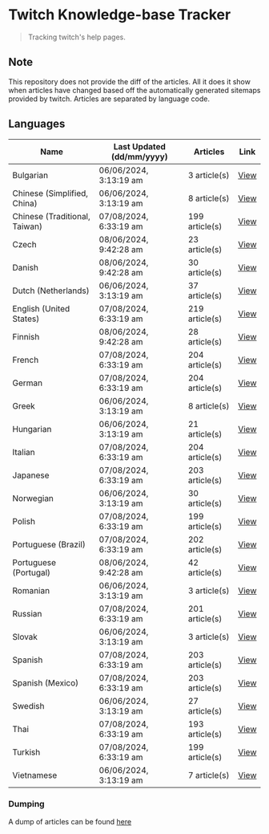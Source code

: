 # Twitch Knowledge-base Tracker
> Tracking twitch's help pages. 

## Note
This repository does not provide the diff of the articles. All it does it show when articles have changed based
off the automatically generated sitemaps provided by twitch. Articles are separated by language code.

## Languages

| Name                          | Last Updated (dd/mm/yyyy) | Articles       | Link                   |
|-------------------------------|---------------------------|----------------|------------------------|
| Bulgarian                     | 06/06/2024, 3:13:19 am    | 3 article(s)   | [View](docs/bg.md)     |
| Chinese (Simplified, China)   | 06/06/2024, 3:13:19 am    | 8 article(s)   | [View](docs/zh_CN.md)  |
| Chinese (Traditional, Taiwan) | 07/08/2024, 6:33:19 am    | 199 article(s) | [View](docs/zh_TW.md)  |
| Czech                         | 08/06/2024, 9:42:28 am    | 23 article(s)  | [View](docs/cs.md)     |
| Danish                        | 08/06/2024, 9:42:28 am    | 30 article(s)  | [View](docs/da.md)     |
| Dutch (Netherlands)           | 06/06/2024, 3:13:19 am    | 37 article(s)  | [View](docs/nl_NL.md)  |
| English (United States)       | 07/08/2024, 6:33:19 am    | 219 article(s) | [View](docs/en_US.md)  |
| Finnish                       | 08/06/2024, 9:42:28 am    | 28 article(s)  | [View](docs/fi.md)     |
| French                        | 07/08/2024, 6:33:19 am    | 204 article(s) | [View](docs/fr.md)     |
| German                        | 07/08/2024, 6:33:19 am    | 204 article(s) | [View](docs/de.md)     |
| Greek                         | 06/06/2024, 3:13:19 am    | 8 article(s)   | [View](docs/el.md)     |
| Hungarian                     | 06/06/2024, 3:13:19 am    | 21 article(s)  | [View](docs/hu.md)     |
| Italian                       | 07/08/2024, 6:33:19 am    | 204 article(s) | [View](docs/it.md)     |
| Japanese                      | 07/08/2024, 6:33:19 am    | 203 article(s) | [View](docs/ja.md)     |
| Norwegian                     | 06/06/2024, 3:13:19 am    | 30 article(s)  | [View](docs/no.md)     |
| Polish                        | 07/08/2024, 6:33:19 am    | 199 article(s) | [View](docs/pl.md)     |
| Portuguese (Brazil)           | 07/08/2024, 6:33:19 am    | 202 article(s) | [View](docs/pt_BR.md)  |
| Portuguese (Portugal)         | 08/06/2024, 9:42:28 am    | 42 article(s)  | [View](docs/pt_PT.md)  |
| Romanian                      | 06/06/2024, 3:13:19 am    | 3 article(s)   | [View](docs/ro.md)     |
| Russian                       | 07/08/2024, 6:33:19 am    | 201 article(s) | [View](docs/ru.md)     |
| Slovak                        | 06/06/2024, 3:13:19 am    | 3 article(s)   | [View](docs/sk.md)     |
| Spanish                       | 07/08/2024, 6:33:19 am    | 203 article(s) | [View](docs/es.md)     |
| Spanish (Mexico)              | 07/08/2024, 6:33:19 am    | 203 article(s) | [View](docs/es_MX.md)  |
| Swedish                       | 06/06/2024, 3:13:19 am    | 27 article(s)  | [View](docs/sv.md)     |
| Thai                          | 07/08/2024, 6:33:19 am    | 193 article(s) | [View](docs/th.md)     |
| Turkish                       | 07/08/2024, 6:33:19 am    | 199 article(s) | [View](docs/tr.md)     |
| Vietnamese                    | 06/06/2024, 3:13:19 am    | 7 article(s)   | [View](docs/vi.md)     |

### Dumping
A dump of articles can be found [here](docs/RAW.md)
